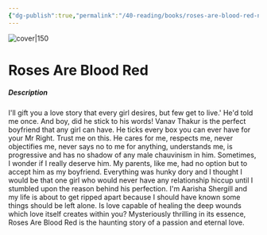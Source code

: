 ```yaml
---
{"dg-publish":true,"permalink":"/40-reading/books/roses-are-blood-red-novoneel-chakraborty/","title":"Roses Are Blood Red"}
---
```



![cover|150](http://books.google.com/books/content?id=DKnDDwAAQBAJ&printsec=frontcover&img=1&zoom=1&source=gbs_api)

# Roses Are Blood Red
##### Description
I'll gift you a love story that every girl desires, but few get to live.' He'd told me once. And boy, did he stick to his words! Vanav Thakur is the perfect boyfriend that any girl can have. He ticks every box you can ever have for your Mr Right. Trust me on this. He cares for me, respects me, never objectifies me, never says no to me for anything, understands me, is progressive and has no shadow of any male chauvinism in him. Sometimes, I wonder if I really deserve him. My parents, like me, had no option but to accept him as my boyfriend. Everything was hunky dory and I thought I would be that one girl who would never have any relationship hiccup until I stumbled upon the reason behind his perfection. I'm Aarisha Shergill and my life is about to get ripped apart because I should have known some things should be left alone. Is love capable of healing the deep wounds which love itself creates within you? Mysteriously thrilling in its essence, Roses Are Blood Red is the haunting story of a passion and eternal love.